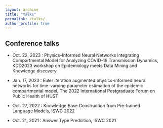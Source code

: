 ```yaml
---
layout: archive
title: "talks"
permalink: /talks/
author_profile: true
---
```



<!-- {% include base_path %}
{% include toc %} -->

## Conference talks

* Oct. 22, 2023 : Physics-Informed Neural Networks Integrating Compartmental Model for Analyzing COVID-19 Transmission Dynamics, KDD2023 workshop on Epidemiology meets Data Mining and Knowledge discovery

* Jan. 17, 2023 : Euler iteration augmented physics-informed neural networks for time-varying parameter estimation of the epidemic compartmental model, The 2022 International Postgraduate Forum on Public Health of HUST

* Oct. 27, 2022 : Knowledge Base Construction from Pre-trained Language Models, ISWC 2022

* Oct. 21, 2021 : Answer Type Predcition, ISWC 2021

